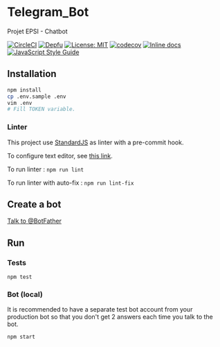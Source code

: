 # Telegram_Bot

Projet EPSI - Chatbot

[![CircleCI](https://circleci.com/gh/sylvainmetayer/Telegram_Bot.svg?style=svg&circle-token=bc0dcd04151af502a6891e8f392a24c192a34eaf)](https://circleci.com/gh/sylvainmetayer/Telegram_Bot) [![Depfu](https://badges.depfu.com/badges/b314c580f48dc20e650a666550951169/overview.svg)](https://depfu.com/repos/sylvainmetayer/Telegram_Bot) [![License: MIT](https://img.shields.io/badge/License-MIT-yellow.svg)](https://opensource.org/licenses/MIT)  [![codecov](https://codecov.io/gh/sylvainmetayer/Telegram_Bot/branch/master/graph/badge.svg)](https://codecov.io/gh/sylvainmetayer/Telegram_Bot) [![Inline docs](http://inch-ci.org/github/sylvainmetayer/Telegram_Bot.svg?branch=master)](http://inch-ci.org/github/sylvainmetayer/Telegram_Bot) [![JavaScript Style Guide](https://img.shields.io/badge/code_style-standard-brightgreen.svg)](https://standardjs.com)

## Installation

```bash
npm install
cp .env.sample .env
vim .env
# Fill TOKEN variable.
```

### Linter 

This project use [StandardJS](https://standardjs.com) as linter with a pre-commit hook.

To configure text editor, see [this link](https://standardjs.com/#are-there-text-editor-plugins).

To run linter : `npm run lint`

To run linter with auto-fix : `npm run lint-fix`

## Create a bot

[Talk to @BotFather](https://core.telegram.org/bots#3-how-do-i-create-a-bot)

## Run

### Tests

`npm test`

### Bot (local)

It is recommended to have a separate test bot account from your production bot so that you don't get 2 answers each time you talk to the bot.

`npm start`

